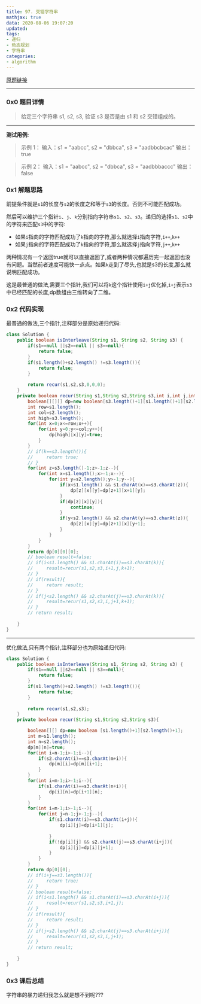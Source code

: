 ```yaml
---
title: 97. 交错字符串
mathjax: true
data: 2020-08-06 19:07:20
updated:
tags:
- 递归
- 动态规划
- 字符串
categories:
- algorithm
---
```


[原题链接](https://leetcode-cn.com/problems/interleaving-string/)

---

### 0x0 题目详情

>给定三个字符串 s1, s2, s3, 验证 s3 是否是由 s1 和 s2 交错组成的。

---

**测试用例:**

>示例 1：
输入：s1 = "aabcc", s2 = "dbbca", s3 = "aadbbcbcac"
输出：true

>示例 2：
输入：s1 = "aabcc", s2 = "dbbca", s3 = "aadbbbaccc"
输出：false

### 0x1 解题思路

前提条件就是`s1`的长度与`s2`的长度之和等于`s3`的长度。否则不可能匹配成功。

然后可以维护三个指针`i`、`j`、`k`分别指向字符串`s1`、`s2`、`s3`。递归的选择`s1`、`s2`中的字符来匹配`s3`中的字符:

- 如果`i`指向的字符匹配成功了`k`指向的字符,那么就选择`i`指向字符,`i++`,`k++`
- 如果`j`指向的字符匹配成功了`k`指向的字符,那么就选择`j`指向字符,`j++`,`k++`

两种情况有一个返回true就可以直接返回了,或者两种情况都遍历完一起返回也没有问题。当然前者速度可能快一点点。如果`k`走到了尽头,也就是s3的长度,那么就说明匹配成功。

这是最普通的做法,需要三个指针,我们可以将`k`这个指针使用`i+j`优化掉,`i+j`表示`s3`中已经匹配的长度,dp数组由三维转向了二维。

### 0x2 代码实现

最普通的做法,三个指针,注释部分是原始递归代码:

``` java
class Solution {
    public boolean isInterleave(String s1, String s2, String s3) {
        if(s1==null ||s2==null || s3==null){
            return false;
        }
        if(s1.length()+s2.length() !=s3.length()){
            return false;
        }
        
        return recur(s1,s2,s3,0,0,0);
    }
    private boolean recur(String s1,String s2,String s3,int i,int j,int k){
        boolean[][][] dp=new boolean[s3.length()+1][s1.length()+1][s2.length()+1];
        int row=s1.length();
        int col=s2.length();
        int high=s3.length();
        for(int x=0;x<=row;x++){
            for(int y=0;y<=col;y++){
                dp[high][x][y]=true;
            }
        }
        // if(k==s3.length()){
        //     return true;
        // }
        for(int z=s3.length()-1;z>-1;z--){
            for(int x=s1.length();x>-1;x--){
                for(int y=s2.length();y>-1;y--){
                    if(x<s1.length() && s1.charAt(x)==s3.charAt(z)){
                        dp[z][x][y]=dp[z+1][x+1][y];
                    }
                    if(dp[z][x][y]){
                        continue;
                    }
                    if(y<s2.length() && s2.charAt(y)==s3.charAt(z)){
                        dp[z][x][y]=dp[z+1][x][y+1];
                    }
                }
            }
        }
        return dp[0][0][0];
        // boolean result=false;
        // if(i<s1.length() && s1.charAt(i)==s3.charAt(k)){
        //     result=recur(s1,s2,s3,i+1,j,k+1);
        // }
        // if(result){
        //     return result;
        // }
        // if(j<s2.length() && s2.charAt(j)==s3.charAt(k)){
        //     result=recur(s1,s2,s3,i,j+1,k+1);
        // }
        // return result;
        
    }
}
```

---

优化做法,只有两个指针,注释部分也为原始递归代码:

``` java
class Solution {
    public boolean isInterleave(String s1, String s2, String s3) {
        if(s1==null ||s2==null || s3==null){
            return false;
        }
        if(s1.length()+s2.length() !=s3.length()){
            return false;
        }
        
        return recur(s1,s2,s3);
    }
    private boolean recur(String s1,String s2,String s3){

        boolean[][] dp=new boolean [s1.length()+1][s2.length()+1];
        int m=s1.length();
        int n=s2.length();
        dp[m][n]=true;
        for(int i=n-1;i>-1;i--){
            if(s2.charAt(i)==s3.charAt(m+i)){
                dp[m][i]=dp[m][i+1];
            }
        }
        for(int i=m-1;i>-1;i--){
            if(s1.charAt(i)==s3.charAt(n+i)){
                dp[i][n]=dp[i+1][n];
            }
        }
        for(int i=m-1;i>-1;i--){
            for(int j=n-1;j>-1;j--){
                if(s1.charAt(i)==s3.charAt(i+j)){
                    dp[i][j]=dp[i+1][j];
                    
                }
                if(!dp[i][j] && s2.charAt(j)==s3.charAt(i+j)){
                    dp[i][j]=dp[i][j+1];
                }
            }
        }
        return dp[0][0];
        // if(i+j==s3.length()){
        //     return true;
        // }
        // boolean result=false;
        // if(i<s1.length() && s1.charAt(i)==s3.charAt(i+j)){
        //     result=recur(s1,s2,s3,i+1,j);
        // }
        // if(result){
        //     return result;
        // }
        // if(j<s2.length() && s2.charAt(j)==s3.charAt(i+j)){
        //     result=recur(s1,s2,s3,i,j+1);
        // }
        // return result;
        
    }
}
```

### 0x3 课后总结

字符串的暴力递归我怎么就是想不到呢???